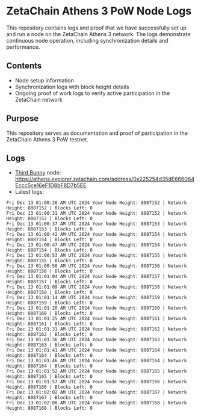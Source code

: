 # ZetaChain Athens 3 PoW Node Logs
This repository contains logs and proof that we have successfully set up and run a node on the ZetaChain Athens 3 network. The logs demonstrate continuous node operation, including synchronization details and performance.

## Contents
- Node setup information
- Synchronization logs with block height details
- Ongoing proof of work logs to verify active participation in the ZetaChain network

## Purpose
This repository serves as documentation and proof of participation in the ZetaChain Athens 3 PoW testnet.

## Logs

- [Third Bunny](https://thirdbunny.xyz/) node: https://athens.explorer.zetachain.com/address/0x225254d35dE666064Eccc5ce16eF1D8bF8D7b5EE
- Latest logs:
```
Fri Dec 13 01:00:26 AM UTC 2024 Your Node Height: 8087152 | Network Height: 8087152 | Blocks Left: 0
Fri Dec 13 01:00:31 AM UTC 2024 Your Node Height: 8087152 | Network Height: 8087152 | Blocks Left: 0
Fri Dec 13 01:00:37 AM UTC 2024 Your Node Height: 8087153 | Network Height: 8087153 | Blocks Left: 0
Fri Dec 13 01:00:42 AM UTC 2024 Your Node Height: 8087154 | Network Height: 8087154 | Blocks Left: 0
Fri Dec 13 01:00:47 AM UTC 2024 Your Node Height: 8087154 | Network Height: 8087154 | Blocks Left: 0
Fri Dec 13 01:00:53 AM UTC 2024 Your Node Height: 8087155 | Network Height: 8087155 | Blocks Left: 0
Fri Dec 13 01:00:58 AM UTC 2024 Your Node Height: 8087156 | Network Height: 8087156 | Blocks Left: 0
Fri Dec 13 01:01:04 AM UTC 2024 Your Node Height: 8087157 | Network Height: 8087157 | Blocks Left: 0
Fri Dec 13 01:01:09 AM UTC 2024 Your Node Height: 8087158 | Network Height: 8087158 | Blocks Left: 0
Fri Dec 13 01:01:14 AM UTC 2024 Your Node Height: 8087159 | Network Height: 8087159 | Blocks Left: 0
Fri Dec 13 01:01:20 AM UTC 2024 Your Node Height: 8087160 | Network Height: 8087160 | Blocks Left: 0
Fri Dec 13 01:01:25 AM UTC 2024 Your Node Height: 8087161 | Network Height: 8087161 | Blocks Left: 0
Fri Dec 13 01:01:31 AM UTC 2024 Your Node Height: 8087162 | Network Height: 8087162 | Blocks Left: 0
Fri Dec 13 01:01:36 AM UTC 2024 Your Node Height: 8087163 | Network Height: 8087163 | Blocks Left: 0
Fri Dec 13 01:01:41 AM UTC 2024 Your Node Height: 8087164 | Network Height: 8087164 | Blocks Left: 0
Fri Dec 13 01:01:46 AM UTC 2024 Your Node Height: 8087164 | Network Height: 8087164 | Blocks Left: 0
Fri Dec 13 01:01:52 AM UTC 2024 Your Node Height: 8087165 | Network Height: 8087165 | Blocks Left: 0
Fri Dec 13 01:01:57 AM UTC 2024 Your Node Height: 8087166 | Network Height: 8087166 | Blocks Left: 0
Fri Dec 13 01:02:02 AM UTC 2024 Your Node Height: 8087167 | Network Height: 8087167 | Blocks Left: 0
Fri Dec 13 01:02:08 AM UTC 2024 Your Node Height: 8087168 | Network Height: 8087168 | Blocks Left: 0
```

